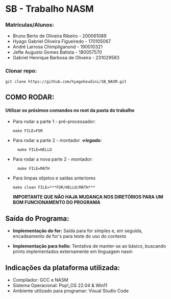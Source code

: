 # SB - Trabalho NASM

### Matrículas/Alunos:

- Bruno Berto de Oliveira Ribeiro - 200061089
- Hyago Gabriel Oliveira Figueiredo - 170105067
- André Larrosa Chimpliganond - 190010321
- Jefte Augusto Gomes Batista - 180057570
- Gabriel Henrique Barbosa de Oliveira - 231029583


### Clonar repo:

```
git clone https://github.com/hyagohoudini/SB_NASM.git
```

## COMO RODAR:

#### Utilizar os próximos comandos no root da pasta do trabalho

- Para rodar a parte 1 - pré-processador:
  ```
  make FILE=FOR
  ```
- Para rodar a parte 2 - montador ***->legado***:
  ```
    make FILE=HELLO
  ```
- Para rodar a nova parte 2 - montador:
  ```
    make FILE=MATH
  ```

- Para limpas objetos e saídas anteriores
  ```
  make clean FILE=***FOR/HELLO/MATH***
  ```

  **IMPORTANTE QUE NÃO HAJA MUDANÇA NOS DIRETÓRIOS PARA UM BOM FUNCIONAMENTO DO PROGRAMA**

## Saída do Programa:
- **Implementação do for:** Saída para for simples e, em seguida, encadeamento de for's para teste do uso do contexto 

- **Implementação para hello:** Tentativa de manter-se ao básico, buscando prints implementados externamente em linguagem nasm

## Indicações da plataforma utilizada:

- Compilador: GCC e NASM
- Sistema Operacional: Pop!\_OS 22.04 & Win11
- Ambiente utilizado para programar: Visual Studio Code